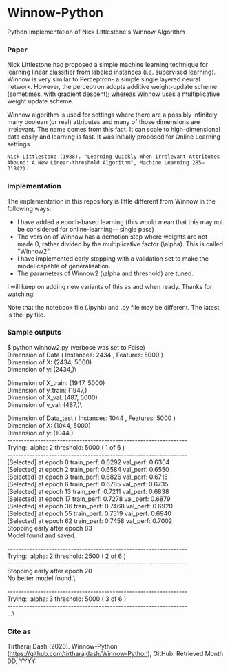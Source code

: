 # Winnow-Python

Python Implementation of Nick Littlestone's Winnow Algorithm


### Paper

Nick Littlestone had proposed a simple machine learning technique for learning linear classifier from labeled instances (i.e. supervised learning). Winnow is very similar to Perceptron- a simple single layered neural network. However, the perceptron adopts additive weight-update scheme (sometimes, with gradient descent); whereas Winnow uses a multiplicative weight update scheme. 

Winnow algorithm is used for settings where there are a possibly infinitely many boolean (or real) attributes and many of those dimensions are irrelevant. The name comes from this fact. It can scale to high-dimensional data easily and learning is fast. It was initially proposed for Online Learning settings. 

`
Nick Littlestone (1988). "Learning Quickly When Irrelevant Attributes Abound: A New Linear-threshold Algorithm", Machine Learning 285–318(2).
`

### Implementation

The implementation in this repository is little different from Winnow in the following ways:

 - I have added a epoch-based learning (this would mean that this may not be considered for online-learning-- single pass)
 - The version of Winnow has a demotion step where weights are not made 0, rather divided by the multiplicative factor (\alpha). This is called "Winnow2".
 - I have implemented early stopping with a validation set to make the model capable of generalisation.
 - The parameters of Winnow2 (\alpha and threshold) are tuned.


I will keep on adding new variants of this as and when ready. Thanks for watching!


Note that the notebook file (.ipynb) and .py file may be different. The latest is the .py file.


### Sample outputs

$ python winnow2.py (verbose was set to False)\
Dimension of Data ( Instances:  2434 , Features:  5000  )\
Dimension of X:  (2434, 5000)\
Dimension of y:  (2434,)\

Dimension of X_train:  (1947, 5000)\
Dimension of y_train:  (1947,)\
Dimension of X_val:  (487, 5000)\
Dimension of y_val:  (487,)\

Dimension of Data_test ( Instances:  1044 , Features:  5000  )\
Dimension of X:  (1044, 5000)\
Dimension of y:  (1044,)\
-----------------------------------------------------------------\
Trying::	 alpha: 2 threshold: 5000 	( 1 of 6 )\
-----------------------------------------------------------------\
[Selected] at epoch 0 	train_perf: 0.6292 	val_perf: 0.6304\
[Selected] at epoch 2 	train_perf: 0.6584 	val_perf: 0.6550\
[Selected] at epoch 3 	train_perf: 0.6826 	val_perf: 0.6715\
[Selected] at epoch 6 	train_perf: 0.6785 	val_perf: 0.6735\
[Selected] at epoch 13 	train_perf: 0.7211 	val_perf: 0.6838\
[Selected] at epoch 17 	train_perf: 0.7278 	val_perf: 0.6879\
[Selected] at epoch 36 	train_perf: 0.7468 	val_perf: 0.6920\
[Selected] at epoch 55 	train_perf: 0.7519 	val_perf: 0.6940\
[Selected] at epoch 62 	train_perf: 0.7458 	val_perf: 0.7002\
Stopping early after epoch 83\
Model found and saved.

-----------------------------------------------------------------\
Trying::	 alpha: 2 threshold: 2500 	( 2 of 6 )\
-----------------------------------------------------------------\
Stopping early after epoch 20\
No better model found.\

-----------------------------------------------------------------\
Trying::	 alpha: 3 threshold: 5000 	( 3 of 6 )\
-----------------------------------------------------------------\
...\


### Cite as

Tirtharaj Dash (2020). Winnow-Python (https://github.com/tirtharajdash/Winnow-Python), GitHub. Retrieved Month DD, YYYY.
